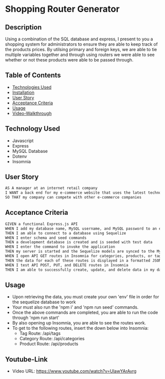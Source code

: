 # Shopping Router Generator

## Description
Using a combination of the SQL database and express, I present to you a shopping system for administrators to ensure they are able to keep track of the products prices.
By utilsing primary and foreign keys, we are able to tie multiple variables together and through using routers we were able to see whether or not these products were able to be passed through.

## Table of Contents

- [Technologies Used](#technologies-used)
- [Installation](#installation)
- [User Story](#user-story)
- [Acceptance Criteria](#acceptance-criteria)
- [Usage](#usage)
- [Video-Walkthrough](#Youtube-Link)


## Technology Used
- Javascript
- Express
- MySQL Database
- Dotenv
- Insomnia


## User Story

```md
AS A manager at an internet retail company
I WANT a back end for my e-commerce website that uses the latest technologies
SO THAT my company can compete with other e-commerce companies
```

## Acceptance Criteria

```md
GIVEN a functional Express.js API
WHEN I add my database name, MySQL username, and MySQL password to an environment variable file
THEN I am able to connect to a database using Sequelize
WHEN I enter schema and seed commands
THEN a development database is created and is seeded with test data
WHEN I enter the command to invoke the application
THEN my server is started and the Sequelize models are synced to the MySQL database
WHEN I open API GET routes in Insomnia for categories, products, or tags
THEN the data for each of these routes is displayed in a formatted JSON
WHEN I test API POST, PUT, and DELETE routes in Insomnia
THEN I am able to successfully create, update, and delete data in my database
```

## Usage
- Upon retrieving the data, you must create your own 'env' file in order for the sequelize database to work
- Your must also run the 'npm i' and 'npm run seed' commands.
- Once the above commands are completed, you are able to run the code through 'npm run start'
- By also opening up Insomnia, you are able to see the routes work.
- To get to the following routes, insert the down below into Insomnia:
    - Tag Route: /api/tags
    - Category Route: /api/categories
    - Product Route: /api/products

## Youtube-Link
- Video URL: https://www.youtube.com/watch?v=UlawYArAvrg
